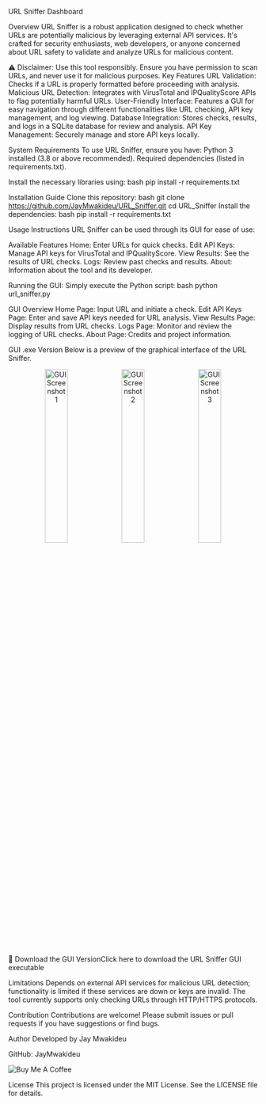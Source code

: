 URL Sniffer
Dashboard

Overview
URL Sniffer is a robust application designed to check whether URLs are potentially malicious by leveraging external API services. It's crafted for security enthusiasts, web developers, or anyone concerned about URL safety to validate and analyze URLs for malicious content.

⚠️ Disclaimer: Use this tool responsibly. Ensure you have permission to scan URLs, and never use it for malicious purposes.
Key Features
URL Validation: Checks if a URL is properly formatted before proceeding with analysis.
Malicious URL Detection: Integrates with VirusTotal and IPQualityScore APIs to flag potentially harmful URLs.
User-Friendly Interface: Features a GUI for easy navigation through different functionalities like URL checking, API key management, and log viewing.
Database Integration: Stores checks, results, and logs in a SQLite database for review and analysis.
API Key Management: Securely manage and store API keys locally.

System Requirements
To use URL Sniffer, ensure you have:
Python 3 installed (3.8 or above recommended).
Required dependencies (listed in requirements.txt).

Install the necessary libraries using:
bash
pip install -r requirements.txt

Installation Guide
Clone this repository:
bash
git clone https://github.com/JayMwakideu/URL_Sniffer.git
cd URL_Sniffer
Install the dependencies:
bash
pip install -r requirements.txt

Usage Instructions
URL Sniffer can be used through its GUI for ease of use:

Available Features
Home: Enter URLs for quick checks.
Edit API Keys: Manage API keys for VirusTotal and IPQualityScore.
View Results: See the results of URL checks.
Logs: Review past checks and results.
About: Information about the tool and its developer.

Running the GUI:
Simply execute the Python script:
bash
python url_sniffer.py

GUI Overview
Home Page: Input URL and initiate a check.
Edit API Keys Page: Enter and save API keys needed for URL analysis.
View Results Page: Display results from URL checks.
Logs Page: Monitor and review the logging of URL checks.
About Page: Credits and project information.

GUI .exe Version
Below is a preview of the graphical interface of the URL Sniffer.

<p align="center">
    <img src="src/pg1.png" alt="GUI Screenshot 1" width="30%" />
    <img src="src/pg2.png" alt="GUI Screenshot 2" width="30%" />
    <img src="src/pg3.png" alt="GUI Screenshot 3" width="30%" />
</p>

🎯 Download the GUI VersionClick here to download the URL Sniffer GUI executable

Limitations
Depends on external API services for malicious URL detection; functionality is limited if these services are down or keys are invalid.
The tool currently supports only checking URLs through HTTP/HTTPS protocols.

Contribution
Contributions are welcome! Please submit issues or pull requests if you have suggestions or find bugs.

Author
Developed by Jay Mwakideu

GitHub: JayMwakideu

![Buy Me A Coffee](https://www.buymeacoffee.com/assets/img/custom_images/orange_img.png)

License
This project is licensed under the MIT License. See the LICENSE file for details.
